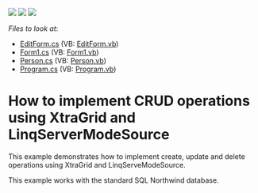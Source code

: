 <!-- default badges list -->
![](https://img.shields.io/endpoint?url=https://codecentral.devexpress.com/api/v1/VersionRange/128629596/12.2.5%2B)
[![](https://img.shields.io/badge/Open_in_DevExpress_Support_Center-FF7200?style=flat-square&logo=DevExpress&logoColor=white)](https://supportcenter.devexpress.com/ticket/details/E4498)
[![](https://img.shields.io/badge/📖_How_to_use_DevExpress_Examples-e9f6fc?style=flat-square)](https://docs.devexpress.com/GeneralInformation/403183)
<!-- default badges end -->
<!-- default file list -->
*Files to look at*:

* [EditForm.cs](./CS/LinqServerModeSource/EditForm.cs) (VB: [EditForm.vb](./VB/LinqServerModeSource/EditForm.vb))
* [Form1.cs](./CS/LinqServerModeSource/Form1.cs) (VB: [Form1.vb](./VB/LinqServerModeSource/Form1.vb))
* [Person.cs](./CS/LinqServerModeSource/Person.cs) (VB: [Person.vb](./VB/LinqServerModeSource/Person.vb))
* [Program.cs](./CS/LinqServerModeSource/Program.cs) (VB: [Program.vb](./VB/LinqServerModeSource/Program.vb))
<!-- default file list end -->
# How to implement CRUD operations using XtraGrid and LinqServerModeSource


<p>This example demonstrates how to implement create, update and delete operations using XtraGrid and LinqServeModeSource.</p><p>This example works with the standard SQL Northwind database.</p>

<br/>


